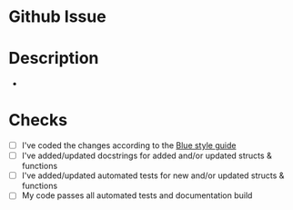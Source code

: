 # Github Issue
<!--
Reference the Github issue number here (if there is one), indicating whether this PR
resolves it. For example "Closes #273" or "Fixes #273"
-->


# Description
<!--
Bullet-point list starts below:
-->
 -

# Checks

- [ ] I've coded the changes according to the [Blue style guide](https://github.com/invenia/BlueStyle)
- [ ] I've added/updated docstrings for added and/or updated structs & functions
- [ ] I've added/updated automated tests for new and/or updated structs & functions
- [ ] My code passes all automated tests and documentation build